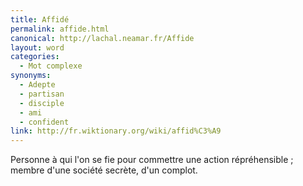 ```yaml
---
title: Affidé
permalink: affide.html
canonical: http://lachal.neamar.fr/Affide
layout: word
categories:
  - Mot complexe
synonyms:
  - Adepte
  - partisan
  - disciple
  - ami
  - confident
link: http://fr.wiktionary.org/wiki/affid%C3%A9
---
```


Personne à qui l'on se fie pour commettre une action répréhensible ; membre d'une société secrète, d'un complot.


